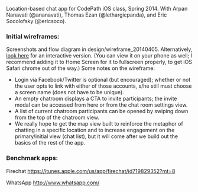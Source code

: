 Location-based chat app for CodePath iOS class, Spring 2014.
With Arpan Nanavati (@ananavati), Thomas Ezan (@lethargicpanda), and Eric Socolofsky (@ericsoco).

### Initial wireframes:
Screenshots and flow diagram in design/wireframe_20140405.
Alternatively, [look here](https://www.fluidui.com/editor/live/preview/p_s2RrycIwlFaSM9w99DwTOJl3HUBKzpAx.1396722613645) for an interactive version. (You can view it on your phone as well; I recommend adding it to Home Screen for it to fullscreen properly, to get iOS Safari chrome out of the way.)
Some notes on the wireframe:
- Login via Facebook/Twitter is optional (but encouraged); whether or not the user opts to link with either of those accounts, s/he still must choose a screen name (does not have to be unique).
- An empty chatroom displays a CTA to invite participants; the invite modal can be accessed from here or from the chat room settings view.
- A list of current chatroom participants can be opened by swiping down from the top of the chatroom view.
- We really hope to get the map view built to reinforce the metaphor of chatting in a specific location and to increase engagement on the primary/initial view (chat list), but it will come after we build out the basics of the rest of the app.


### Benchmark apps:
Firechat
https://itunes.apple.com/us/app/firechat/id719829352?mt=8

WhatsApp
http://www.whatsapp.com/

